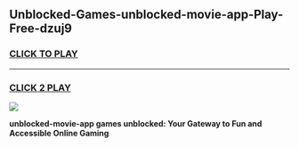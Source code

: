 
## Unblocked-Games-unblocked-movie-app-Play-Free-dzuj9
<h3>
<a href="https://premium76.site?title=unblocked-movie-app&ref=23A">CLICK TO PLAY</a></h3>
<hr>

<h3>
<a href="https://premium76.site?title=unblocked-movie-app&ref=23A">CLICK 2 PLAY</a>
  
</h3>

<a href="https://premium76.site?title=unblocked-movie-app&ref=23A"><img src="https://clearcache.store/games.png"></a>


**unblocked-movie-app games unblocked: Your Gateway to Fun and Accessible Online Gaming**
